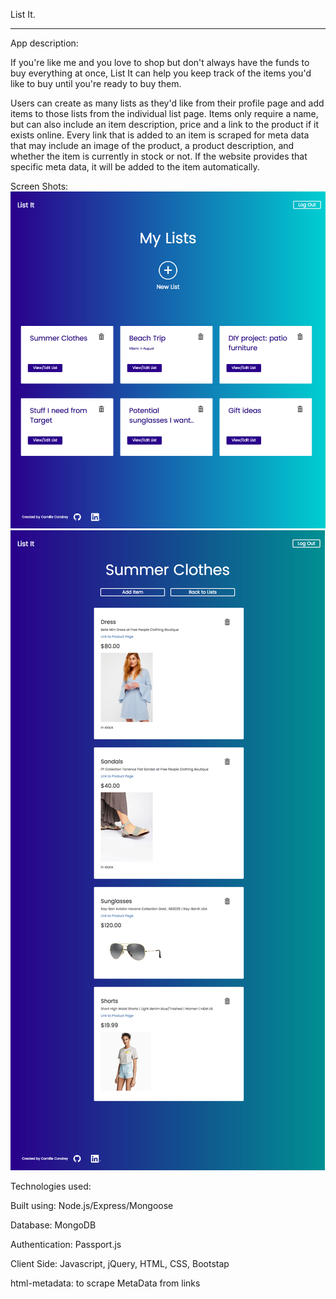 List It.

-----

App description: 

If you're like me and you love to shop but don't always have the funds to buy everything at once, List It can help you keep track of the items you'd like to buy until you're ready to buy them. 

Users can create as many lists as they'd like from their profile page and add items to those lists from the individual list page. Items only require a name, but can also include an item description, price and a link to the product if it exists online. Every link that is added to an item is scraped for meta data that may include an image of the product, a product description, and whether the item is currently in stock or not. If the website provides that specific meta data, it will be added to the item automatically. 

Screen Shots: 
![Screenshot](screencapture-localhost-8080-profile-html-1494447825110.png)
![Screenshot](screencapture-localhost-8080-lists-html-1494447974504.png)


Technologies used: 

Built using: Node.js/Express/Mongoose

Database: MongoDB

Authentication: Passport.js

Client Side: Javascript, jQuery, HTML, CSS, Bootstap

html-metadata: to scrape MetaData from links


